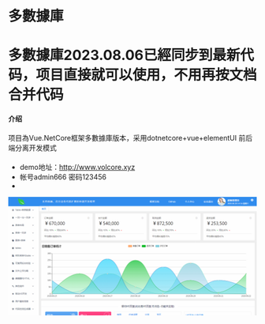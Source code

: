 # 多數據庫
# 多數據庫2023.08.06已經同步到最新代码，项目直接就可以使用，不用再按文档合并代码
#### 介绍
项目為Vue.NetCore框架多數據庫版本，采用dotnetcore+vue+elementUI 前后端分离开发模式

#### 
- demo地址：http://www.volcore.xyz 
- 帐号admin666 密码123456
-
![Home](/h.png)  


